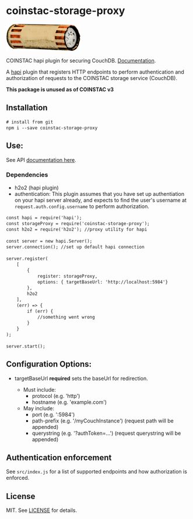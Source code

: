 # coinstac-storage-proxy

<img src="https://raw.githubusercontent.com/MRN-Code/coinstac/master/img/coinstac.png" height="75px">

COINSTAC hapi plugin for securing CouchDB. [Documentation](http://mrn-code.github.io/coinstac/).

A [hapi](http://hapijs.com) plugin that registers HTTP endpoints to perform authentication and
authorization of requests to the COINSTAC storage service (CouchDB).

**This package is unused as of COINSTAC v3**

## Installation

```
# install from git
npm i --save coinstac-storage-proxy
```

## Use:

See API [documentation here](http://mrn-code.github.io/coinstac-storage-proxy/).
### Dependencies
* h2o2 (hapi plugin)
* authentication: This plugin assumes that you have set up authentiation on
your hapi server already, and expects to find the user's username at
`request.auth.config.username` to perform authorization.

```
const hapi = require('hapi');
const storageProxy = require('coinstac-storage-proxy');
const h2o2 = require('h2o2'); //proxy utility for hapi

const server = new hapi.Server();
server.connection(); //set up default hapi connection

server.register(
    [
        {
            register: storageProxy,
            options: { targetBaseUrl: 'http://localhost:5984'}
        },
        h2o2
    ],
    (err) => {
        if (err) {
            //something went wrong
        }
    }
);

server.start();
```

## Configuration Options:

* targetBaseUrl **required** sets the baseUrl for redirection.

  * Must include:
      * protocol (e.g. 'http')
      * hostname (e.g. 'example.com')
  * May include:
      * port (e.g. ':5984')
      * path-prefix (e.g. '/myCouchInstance') (request path will be appended)
      * querystring (e.g. '?authToken=...') (request querystring will be appended)

## Authentication enforcement

See `src/index.js` for a list of supported endpoints and how authorization is
enforced.

## License

MIT. See [LICENSE](./LICENSE) for details.
